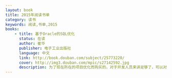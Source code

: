 ```yaml
---
layout: book
title: 2015年阅读书单
category: 读书
keywords: 阅读,书单,2015
books: 
    - title: 基于Oracle的SQL优化
      status: 在读
      author: 崔华 
      publisher: 电子工业出版社
      language: 中文
      link: http://book.douban.com/subject/25773220/
      cover: http://img3.douban.com/mpic/s27142592.jpg
      description: 为了现在所在的项目优化而购买的，对于开发人员来讲足够了，可以对优化器、执行计划、统计信息、Hint等进行深入的了解。
---
```





     
  
